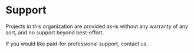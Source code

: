 # Support

Projects in this organization are provided as-is without any warranty
of any sort, and no support beyond best-effort.

If you would like paid-for professional support, contact us.